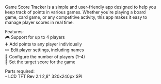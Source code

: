 Game Score Tracker is a simple and user-friendly app designed to help you keep track of points in various games. Whether you're playing a board game, card game, or any competitive activity, this app makes it easy to manage player scores in real time.

Features:
<br />🎮 Support for up to 4 players
<br />➕ Add points to any player individually
<br />✏️ Edit player settings, including names
<br />👥 Configure the number of players (1–4)
<br />🎯 Set the target score for the game

Parts required:
 <br />- LCD TFT Rev 2.1 2,8" 320x240px SPI

<!-- ![img](img.jpg) -->
